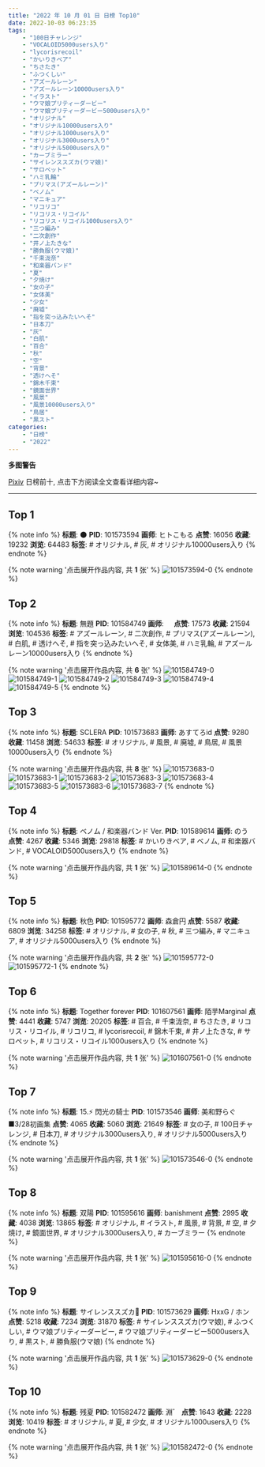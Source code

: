 ```yaml
---
title: "2022 年 10 月 01 日 日榜 Top10"
date: 2022-10-03 06:23:35
tags:
    - "100日チャレンジ"
    - "VOCALOID5000users入り"
    - "lycorisrecoil"
    - "かいりきベア"
    - "ちさたき"
    - "ふつくしい"
    - "アズールレーン"
    - "アズールレーン10000users入り"
    - "イラスト"
    - "ウマ娘プリティーダービー"
    - "ウマ娘プリティーダービー5000users入り"
    - "オリジナル"
    - "オリジナル10000users入り"
    - "オリジナル1000users入り"
    - "オリジナル3000users入り"
    - "オリジナル5000users入り"
    - "カーブミラー"
    - "サイレンススズカ(ウマ娘)"
    - "サロペット"
    - "ハミ乳輪"
    - "プリマス(アズールレーン)"
    - "ベノム"
    - "マニキュア"
    - "リコリコ"
    - "リコリス・リコイル"
    - "リコリス・リコイル1000users入り"
    - "三つ編み"
    - "二次創作"
    - "井ノ上たきな"
    - "勝負服(ウマ娘)"
    - "千束泷奈"
    - "和楽器バンド"
    - "夏"
    - "夕焼け"
    - "女の子"
    - "女体美"
    - "少女"
    - "廃墟"
    - "指を突っ込みたいへそ"
    - "日本刀"
    - "灰"
    - "白肌"
    - "百合"
    - "秋"
    - "空"
    - "背景"
    - "透けへそ"
    - "錦木千束"
    - "鏡面世界"
    - "風景"
    - "風景10000users入り"
    - "鳥居"
    - "黒スト"
categories:
    - "日榜"
    - "2022"
---
```


<i class="fa fa-triangle-exclamation"></i>**多图警告**<i class="fa fa-triangle-exclamation"></i>

[Pixiv](https://www.pixiv.net/) 日榜前十, 点击下方阅读全文查看详细内容~

<!-- more -->

---

## Top 1

{% note info %}
**标题**: 🌑
**PID**: 101573594 **画师**: ヒトこもる
**点赞**: 16056 **收藏**: 19232 **浏览**: 64483
**标签**: # オリジナル, # 灰, # オリジナル10000users入り
{% endnote %}

{% note warning '点击展开作品内容, 共 **1** 张' %}
![101573594-0](https://i.pixiv.re/img-original/img/2022/09/30/00/00/16/101573594_p0.png)
{% endnote %}

## Top 2

{% note info %}
**标题**: 無題
**PID**: 101584749 **画师**: ㅤ
**点赞**: 17573 **收藏**: 21594 **浏览**: 104536
**标签**: # アズールレーン, # 二次創作, # プリマス(アズールレーン), # 白肌, # 透けへそ, # 指を突っ込みたいへそ, # 女体美, # ハミ乳輪, # アズールレーン10000users入り
{% endnote %}

{% note warning '点击展开作品内容, 共 **6** 张' %}
![101584749-0](https://i.pixiv.re/img-original/img/2022/09/30/16/27/30/101584749_p0.jpg)
![101584749-1](https://i.pixiv.re/img-original/img/2022/09/30/16/27/30/101584749_p1.jpg)
![101584749-2](https://i.pixiv.re/img-original/img/2022/09/30/16/27/30/101584749_p2.jpg)
![101584749-3](https://i.pixiv.re/img-original/img/2022/09/30/16/27/30/101584749_p3.jpg)
![101584749-4](https://i.pixiv.re/img-original/img/2022/09/30/16/27/30/101584749_p4.jpg)
![101584749-5](https://i.pixiv.re/img-original/img/2022/09/30/16/27/30/101584749_p5.jpg)
{% endnote %}

## Top 3

{% note info %}
**标题**: SCLERA
**PID**: 101573683 **画师**: あすてろid
**点赞**: 9280 **收藏**: 11458 **浏览**: 54633
**标签**: # オリジナル, # 風景, # 廃墟, # 鳥居, # 風景10000users入り
{% endnote %}

{% note warning '点击展开作品内容, 共 **8** 张' %}
![101573683-0](https://i.pixiv.re/img-original/img/2022/09/30/00/00/51/101573683_p0.png)
![101573683-1](https://i.pixiv.re/img-original/img/2022/09/30/00/00/51/101573683_p1.png)
![101573683-2](https://i.pixiv.re/img-original/img/2022/09/30/00/00/51/101573683_p2.png)
![101573683-3](https://i.pixiv.re/img-original/img/2022/09/30/00/00/51/101573683_p3.png)
![101573683-4](https://i.pixiv.re/img-original/img/2022/09/30/00/00/51/101573683_p4.png)
![101573683-5](https://i.pixiv.re/img-original/img/2022/09/30/00/00/51/101573683_p5.png)
![101573683-6](https://i.pixiv.re/img-original/img/2022/09/30/00/00/51/101573683_p6.png)
![101573683-7](https://i.pixiv.re/img-original/img/2022/09/30/00/00/51/101573683_p7.png)
{% endnote %}

## Top 4

{% note info %}
**标题**: ベノム / 和楽器バンド Ver.
**PID**: 101589614 **画师**: のう
**点赞**: 4267 **收藏**: 5346 **浏览**: 29818
**标签**: # かいりきベア, # ベノム, # 和楽器バンド, # VOCALOID5000users入り
{% endnote %}

{% note warning '点击展开作品内容, 共 **1** 张' %}
![101589614-0](https://i.pixiv.re/img-original/img/2022/09/30/20/33/58/101589614_p0.jpg)
{% endnote %}

## Top 5

{% note info %}
**标题**: 秋色
**PID**: 101595772 **画师**: 森倉円
**点赞**: 5587 **收藏**: 6809 **浏览**: 34258
**标签**: # オリジナル, # 女の子, # 秋, # 三つ編み, # マニキュア, # オリジナル5000users入り
{% endnote %}

{% note warning '点击展开作品内容, 共 **2** 张' %}
![101595772-0](https://i.pixiv.re/img-original/img/2022/10/01/00/01/15/101595772_p0.jpg)
![101595772-1](https://i.pixiv.re/img-original/img/2022/10/01/00/01/15/101595772_p1.jpg)
{% endnote %}

## Top 6

{% note info %}
**标题**: Together forever
**PID**: 101607561 **画师**: 陌芋Marginal
**点赞**: 4441 **收藏**: 5747 **浏览**: 20205
**标签**: # 百合, # 千束泷奈, # ちさたき, # リコリス・リコイル, # リコリコ, # lycorisrecoil, # 錦木千束, # 井ノ上たきな, # サロペット, # リコリス・リコイル1000users入り
{% endnote %}

{% note warning '点击展开作品内容, 共 **1** 张' %}
![101607561-0](https://i.pixiv.re/img-original/img/2022/10/01/14/31/14/101607561_p0.jpg)
{% endnote %}

## Top 7

{% note info %}
**标题**: 15.⚡ 閃光の騎士
**PID**: 101573546 **画师**: 美和野らぐ■3/28初画集
**点赞**: 4065 **收藏**: 5060 **浏览**: 21649
**标签**: # 女の子, # 100日チャレンジ, # 日本刀, # オリジナル3000users入り, # オリジナル5000users入り
{% endnote %}

{% note warning '点击展开作品内容, 共 **1** 张' %}
![101573546-0](https://i.pixiv.re/img-original/img/2022/09/30/00/00/10/101573546_p0.png)
{% endnote %}

## Top 8

{% note info %}
**标题**: 双陽
**PID**: 101595616 **画师**: banishment
**点赞**: 2995 **收藏**: 4038 **浏览**: 13865
**标签**: # オリジナル, # イラスト, # 風景, # 背景, # 空, # 夕焼け, # 鏡面世界, # オリジナル3000users入り, # カーブミラー
{% endnote %}

{% note warning '点击展开作品内容, 共 **1** 张' %}
![101595616-0](https://i.pixiv.re/img-original/img/2022/10/01/00/00/21/101595616_p0.png)
{% endnote %}

## Top 9

{% note info %}
**标题**: サイレンススズカ🌟
**PID**: 101573629 **画师**: HxxG / ホン
**点赞**: 5218 **收藏**: 7234 **浏览**: 31870
**标签**: # サイレンススズカ(ウマ娘), # ふつくしい, # ウマ娘プリティーダービー, # ウマ娘プリティーダービー5000users入り, # 黒スト, # 勝負服(ウマ娘)
{% endnote %}

{% note warning '点击展开作品内容, 共 **1** 张' %}
![101573629-0](https://i.pixiv.re/img-original/img/2022/09/30/00/00/23/101573629_p0.png)
{% endnote %}

## Top 10

{% note info %}
**标题**: 残夏
**PID**: 101582472 **画师**: 淵゛
**点赞**: 1643 **收藏**: 2228 **浏览**: 10419
**标签**: # オリジナル, # 夏, # 少女, # オリジナル1000users入り
{% endnote %}

{% note warning '点击展开作品内容, 共 **1** 张' %}
![101582472-0](https://i.pixiv.re/img-original/img/2022/09/30/13/09/14/101582472_p0.jpg)
{% endnote %}
